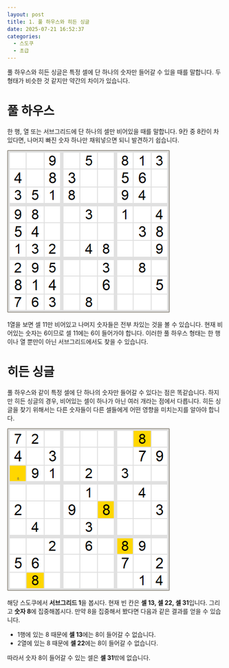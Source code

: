 ```yaml
---
layout: post
title: 1. 풀 하우스와 히든 싱글
date: 2025-07-21 16:52:37
categories:
  - 스도쿠
  - 초급
---
```

풀 하우스와 히든 싱글은 특정 셀에 단 하나의 숫자만 들어갈 수 있을 때를 말합니다. 두 형태가 비슷한 것 같지만 약간의 차이가 있습니다.

# 풀 하우스
한 행, 열 또는 서브그리드에 단 하나의 셀만 비어있을 때를 말합니다. 9칸 중 8칸이 차있다면, 나머지 빠진 숫자 하나만 채워넣으면 되니 발견하기 쉽습니다.

![](assets/img/sudoku/sudoku_20250721_201254.png)

1열을 보면 셀 11만 비어있고 나머지 숫자들은 전부 차있는 것을 볼 수 있습니다. 현재 비어있는 숫자는 6이므로 셀 11에는 6이 들어가야 합니다. 이러한 풀 하우스 형태는 한 행이나 열 뿐만이 아닌 서브그리드에서도 찾을 수 있습니다.

# 히든 싱글
풀 하우스와 같이 특정 셀에 단 하나의 숫자만 들어갈 수 있다는 점은 똑같습니다. 하지만 히든 싱글의 경우, 비어있는 셀이 하나가 아닌 여러 개라는 점에서 다릅니다. 히든 싱글을 찾기 위해서는 다른 숫자들이 다른 셀들에게 어떤 영향을 미치는지를 알아야 합니다.

![](assets/img/sudoku/sudoku_20250721_175349.png)

해당 스도쿠에서 **서브그리드 1**을 봅시다. 현재 빈 칸은 **셀 13, 셀 22, 셀 31**입니다. 그리고 **숫자 8**에 집중해봅시다. 만약 8을 집중해서 봤다면 다음과 같은 결과를 얻을 수 있습니다.

- 1행에 있는 8 때문에 **셀 13**에는 8이 들어갈 수 없습니다. 
- 2열에 있는 8 때문에 **셀 22**에는 8이 들어갈 수 없습니다.

따라서 숫자 8이 들어갈 수 있는 셀은 **셀 31**밖에 없습니다.